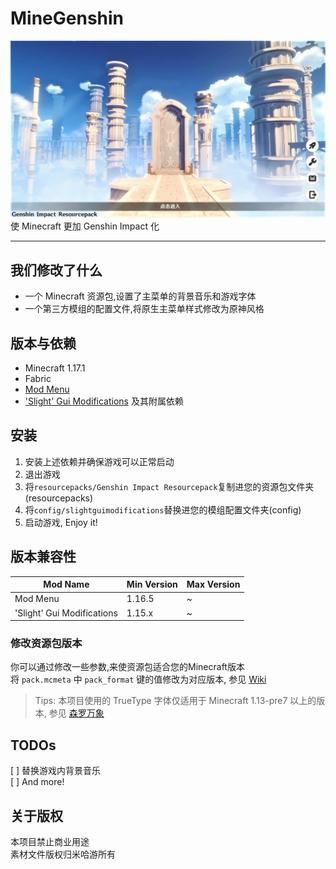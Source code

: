 # MineGenshin

![](/screenshots/Genshin%20Preview.jpg)
使 Minecraft 更加 Genshin Impact 化

---

## 我们修改了什么

- 一个 Minecraft 资源包,设置了主菜单的背景音乐和游戏字体
- 一个第三方模组的配置文件,将原生主菜单样式修改为原神风格

## 版本与依赖

- Minecraft 1.17.1
- Fabric
- [Mod Menu](https://www.curseforge.com/minecraft/mc-mods/modmenu)
- ['Slight' Gui Modifications](https://www.curseforge.com/minecraft/mc-mods/slight-gui-modifications) 及其附属依赖

## 安装

1. 安装上述依赖并确保游戏可以正常启动
2. 退出游戏
3. 将`resourcepacks/Genshin Impact Resourcepack`复制进您的资源包文件夹(resourcepacks)
4. 将`config/slightguimodifications`替换进您的模组配置文件夹(config)
5. 启动游戏, Enjoy it!

## 版本兼容性

| Mod Name                   | Min Version | Max Version |
| -------------------------- | ----------- | ----------- |
| Mod Menu                   | 1.16.5      | ~           |
| 'Slight' Gui Modifications | 1.15.x      | ~           |

### 修改资源包版本
你可以通过修改一些参数,来使资源包适合您的Minecraft版本  
将 `pack.mcmeta` 中 `pack_format` 键的值修改为对应版本, 参见 [Wiki](https://minecraft.fandom.com/zh/wiki/%E6%95%99%E7%A8%8B/%E5%88%B6%E4%BD%9C%E8%B5%84%E6%BA%90%E5%8C%85#pack_format)  
> Tips: 本项目使用的 TrueType 字体仅适用于 Minecraft 1.13-pre7 以上的版本, 参见 [森罗万象](http://sqwatermark.com/resguide/vanilla/font/font.html#%E5%88%B6%E4%BD%9C%E5%AD%97%E4%BD%93%E8%B5%84%E6%BA%90%E5%8C%85)

## TODOs

[ ] 替换游戏内背景音乐  
[ ] And more!

## 关于版权

本项目禁止商业用途  
素材文件版权归米哈游所有
